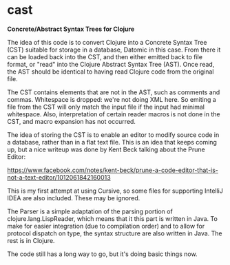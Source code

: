 # cast
**Concrete/Abstract Syntax Trees for Clojure**

The idea of this code is to convert Clojure into a Concrete Syntax Tree (CST) suitable for storage in a database, Datomic in this case. From there it can be loaded back into the CST, and then either emitted back to file format, or "read" into the Clojure Abstract Syntax Tree (AST). Once read, the AST should be identical to having read Clojure code from the original file.

The CST contains elements that are not in the AST, such as comments and commas. Whitespace is dropped: we're not doing XML here. So emiting a file from the CST will only match the input file if the input had minimal whitespace. Also, interpretation of certain reader macros is not done in the CST, and macro expansion has not occurred.

The idea of storing the CST is to enable an editor to modify source code in a database, rather than in a flat text file. This is an idea that keeps coming up, but a nice writeup was done by Kent Beck talking about the Prune Editor:

https://www.facebook.com/notes/kent-beck/prune-a-code-editor-that-is-not-a-text-editor/1012061842160013

This is my first attempt at using Cursive, so some files for supporting IntelliJ IDEA are also included. These may be ignored.

The Parser is a simple adaptation of the parsing portion of clojure.lang.LispReader, which means that it this part is written in Java. To make for easier integration (due to compilation order) and to allow for protocol dispatch on type, the syntax structure are also written in Java. The rest is in Clojure.

The code still has a long way to go, but it's doing basic things now.
